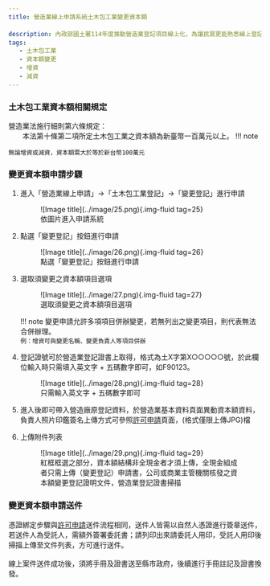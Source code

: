 ```yaml
---
title: 營造業線上申請系統土木包工業變更資本額

description: 內政部國土署114年度推動營造業登記項目線上化，為讓民眾更能熟悉線上登記系統之操作，特此設計此指南網站引導民眾快速熟悉線上操作系統及熟悉線上送件流程。
tags:
   - 土木包工業
   - 資本額變更
   - 增資
   - 減資
---
```


### 土木包工業資本額相關規定
營造業法施行細則第六條規定：<br>
&emsp;&emsp;本法第十條第二項所定土木包工業之資本額為新臺幣一百萬元以上。
!!! note

    無論增資或減資，資本額需大於等於新台幣100萬元

### 變更資本額申請步驟
1. 進入「營造業線上申請」→「土木包工業登記」→「變更登記」進行申請
    <figure markdown="span">
    ![Image title](../image/25.png){.img-fluid tag=25}
    <figcaption>依圖片進入申請系統</figcaption>
    </figure>

2. 點選「變更登記」按鈕進行申請
    <figure markdown="span">
    ![Image title](../image/26.png){.img-fluid tag=26}
    <figcaption>點選「變更登記」按鈕進行申請</figcaption>
    </figure>

3. 選取須變更之資本額項目選項
    <figure markdown="span">
    ![Image title](../image/27.png){.img-fluid tag=27}
    <figcaption>選取須變更之資本額項目選項</figcaption>
    </figure>

    !!! note 
        變更申請允許多項項目併辦變更，若無列出之變更項目，則代表無法合併辦理。<br>
        `例：增資可與變更名稱、變更負責人等項目併辦`

4. 登記證號可於營造業登記證書上取得，格式為土X字第X○○○○○號，於此欄位輸入時只需填入英文字 + 五碼數字即可，如F90123。
    <figure markdown="span">
    ![Image title](../image/28.png){.img-fluid tag=28}
    <figcaption>只需輸入英文字 + 五碼數字即可</figcaption>
    </figure>

5. 進入後即可帶入營造廠原登記資料，於營造業基本資料頁面異動資本額資料，負責人照片印鑑簽名上傳方式可參照[許可申請](Contractors_Registration.md)頁面，(格式僅限上傳JPG)檔

6. 上傳附件列表
    <figure markdown="span">
    ![Image title](../image/29.png){.img-fluid tag=29}
    <figcaption>紅框框選之部分，資本額結構非全現金者才須上傳，全現金組成者只需上傳（變更登記）申請書，公司或商業主管機關核發之資本額變更登記證明文件，營造業登記證書掃描</figcaption>
    </figure>

### 變更資本額申請送件
憑證綁定步驟與[許可申請](Contractors_Registration.md)送件流程相同，送件人皆需以自然人憑證進行簽章送件，若送件人為受託人，需額外簽署委託書；請列印出來請委託人用印，受託人用印後掃描上傳至文件列表，方可進行送件。<br>
<br>
線上案件送件成功後，須將手冊及證書送至縣市政府，後續進行手冊註記及證書換發。    